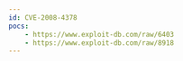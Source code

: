 ```yaml
---
id: CVE-2008-4378
pocs:
    - https://www.exploit-db.com/raw/6403
    - https://www.exploit-db.com/raw/8918
---
```

